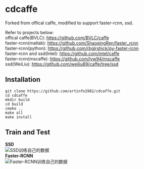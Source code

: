# cdcaffe
Forked from offical caffe, modified to support faster-rcnn, ssd.     

Refer to projects below:   
offical caffe(BVLC): https://github.com/BVLC/caffe   
faster-rcnn(matlab): https://github.com/ShaoqingRen/faster_rcnn   
faster-rcnn(python): https://github.com/rbgirshick/py-faster-rcnn   
faster-rcnn and ssd(Intel): https://github.com/intel/caffe   
faster-rcnn(mscaffe): https://github.com/lyw94/mscaffe   
ssd(WeiLiu): https://github.com/weiliu89/caffe/tree/ssd   

## **Installation**
```shell
git clone https://github.com/artinfo1982/cdcaffe.git
cd cdcaffe
mkdir build
cd build
cmake ..
make all
make install
```

## **Train and Test**
**SSD**   
![SSD训练自己的数据](https://github.com/artinfo1982/demos/issues/8)   
**Faster-RCNN**   
![Faster-RCNN训练自己的数据](https://github.com/artinfo1982/demos/issues/9)   